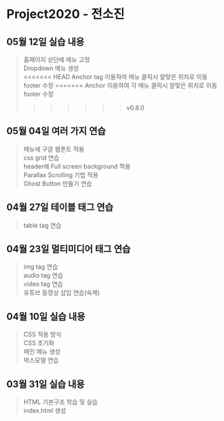 # Project2020 - 전소진
## 05월 12일 실습 내용
> 홈페이지 상단에 메뉴 고정<br>
Dropdown 메뉴 생성<br>
<<<<<<< HEAD
Anchor tag 이용하여 메뉴 클릭시 알맞은 위치로 이동<br>
footer 수정
=======
Anchor 이용하여 각 메뉴 클릭시 알맞은 위치로 이동<br>
footer 수정<br>
>>>>>>> v0.8.0

## 05월 04일 여러 가지 연습
> 메뉴에 구글 웹폰트 적용<br>
css grid 연습<br>
header에 Full screen background 적용<br>
Parallax Scrolling 기법 적용<br>
Ghost Button 만들기 연습

## 04월 27일 테이블 태그 연습
> table tag 연습 <br>

## 04월 23일 멀티미디어 태그 연습
> img tag 연습 <br>
audio tag 연습 <br>
video tag 연습 <br>
유튜브 동영상 삽입 연습(숙제)

## 04월 10일 실습 내용
> CSS 적용 방식 <br>
CSS 초기화 <br>
메인 메뉴 생성 <br>
박스모델 연습

## 03월 31일 실습 내용
> HTML 기본구조 학습 및 실습 <br>
index.html 생성
